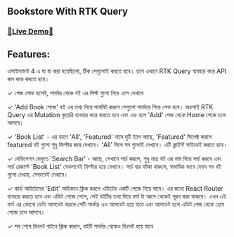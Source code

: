 ## Bookstore With RTK Query

### [🔗Live Demo🔗](https://redux-assignment8.netlify.app/)

## Features:
এসাইনমেন্ট 4 এ যা যা করা হয়েছিলো, ঠিক সেগুলোই করতে হবে। তবে এখানে RTK Query ব্যবহার করে API কল করে করতে হবে।

✓ পেজ লোড হলেই, সার্ভার থেকে বই এর লিস্ট গুলো নিয়ে এসে দেখাবে

✓ 'Add Book পেজে' বই এর তথ্য দিয়ে সাবমিট করলে সেগুলো সার্ভারে গিয়ে সেভ হবে। অবশ্যই RTK Query এর Mutation কুয়েরি ব্যবহার করে করতে হবে এবং এড হলে 'Add' পেজ থেকে Home পেজে চলে আসবে।

✓ 'Book List' - এর ডানে 'All', 'Featured' নামে দুটি ট্যাগ আছে, 'Featured' সিলেক্ট করলে featured বই গুলো শুধু ফিল্টার করে দেখাবে। 'All' দিলে সব গুলোই দেখাবে। এটি ক্লাইন্ট সাইডেই করতে হবে।

✓ নেভিগেশন মেনুতে 'Search Bar' - আছে, সেখানে সার্চ করলে, শুধু মাত্র বই এর নাম দিয়ে সার্চ করবে এবং সার্চ রেজাল্ট 'Book List' সেকশনেই ফিল্টার হয়ে দেখাবে। সার্চ বার ফাঁকা থাকলে, স্বভাবিক ভাবে যেমন সব বই গুলো দেখায়, সেভাবেই দেখাবে।

✓ কার্ড আইটেমের 'Edit' আইকনে ক্লিক করলে এডিটের একটি পেজে নিয়ে যাবে। এর জন্যে React Router ব্যবহার করতে হবে এবং এডিট পেজে গেলে, সেই বইটির তথ্য দিয়ে ফর্ম টা আগে থেকেই পূরন করা থাকবে। এখন এই ফর্ম এর কোনো ডেটা আপডেট করলে সেটি সার্ভার এও আপডেট হয়ে যাবে এবং আপডেট হলে এডিট পেজ থেকে হোম পেজে চলে আসবে।

✓ সব শেষে ডিলেট বাটনে ক্লিক করলে, বইটি সার্ভার থেকেও ডিলেট হয়ে যাবে